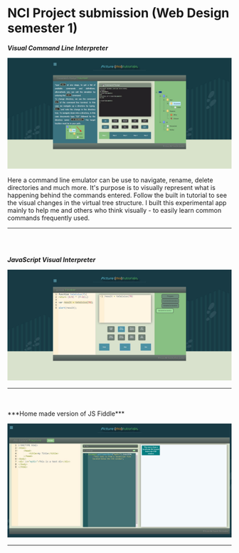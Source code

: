 # NCI Project submission (Web Design semester 1)

***Visual Command Line Interpreter***


![alt tag](https://github.com/Cuanshay/picturethis/blob/gh-pages/emulator.jpg?raw=true)

Here a command line emulator can be use to navigate, rename, delete directories and much more. It's purpose is to visually represent what is happening behind the commands entered. Follow the built in tutorial to see the visual changes in the virtual tree structure.
I built this experimental app mainly to help me and others who think visually - to easily learn common commands frequently used.
<hr>
<br><br>

***JavaScript Visual Interpreter***


![alt tag](https://github.com/Cuanshay/picturethis/blob/gh-pages/Visual_JavaScript_Emulator.jpg?raw=true)
<hr>
<br><br>
***Home made version of JS Fiddle***


![alt tag](https://github.com/Cuanshay/picturethis/blob/gh-pages/Home-made_JS_Fiddle.jpg?raw=true)
<hr>
<br><br>
